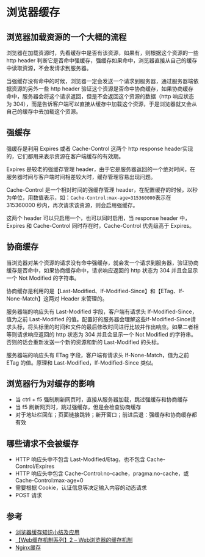 # 浏览器缓存
## 浏览器加载资源的一个大概的流程
浏览器在加载资源时，先看缓存中是否有该资源，如果有，则根据这个资源的一些 http header 判断它是否命中强缓存，强缓存如果命中，浏览器直接从自己的缓存中读取资源，不会发请求到服务器。

当强缓存没有命中的时候，浏览器一定会发送一个请求到服务器，通过服务器端依据资源的另外一些 http header 验证这个资源是否命中协商缓存，如果协商缓存命中，服务器会将这个请求返回，但是不会返回这个资源的数据（http 响应状态为 304），而是告诉客户端可以直接从缓存中加载这个资源，于是浏览器就又会从自己的缓存中去加载这个资源。

## 强缓存
强缓存是利用 Expires 或者 Cache-Control 这两个 http response header实现的，它们都用来表示资源在客户端缓存的有效期。

Expires 是较老的强缓存管理 header，由于它是服务器返回的一个绝对时间，在服务器时间与客户端时间相差较大时，缓存管理容易出现问题。

Cache-Control 是一个相对时间的强缓存管理 header，在配置缓存的时候，以秒为单位，用数值表示，如：`Cache-Control:max-age=315360000`表示在315360000 秒内，再次请求该资源，则会启用强缓存。

这两个 header 可以只启用一个，也可以同时启用，当 response header 中，Expires 和 Cache-Control 同时存在时，Cache-Control 优先级高于 Expires。

## 协商缓存
当浏览器对某个资源的请求没有命中强缓存，就会发一个请求到服务器，验证协商缓存是否命中，如果协商缓存命中，请求响应返回的 http 状态为 304 并且会显示一个 Not Modified 的字符串。

协商缓存是利用的是【Last-Modified、If-Modified-Since】和【ETag、If-None-Match】这两对 Header 来管理的。

服务器端的响应头有 Last-Modified 字段，客户端有请求头 If-Modified-Since，值为之前 Last-Modified 的值。配置好的服务器会理解这些If-Modified-Since请求头标，将头标里的时间和文件的最后修改时间进行比较并作出响应。如果二者相等则请求响应返回的 http 状态为 304 并且会显示一个 Not Modified 的字符串。否则的话会重新发送一个新的资源和新的 Last-Modified 的头标。


服务器端的响应头有 ETag 字段，客户端有请求头 If-None-Match，值为之前 ETag 的值。原理和 Last-Modified，If-Modified-Since 类似。

## 浏览器行为对缓存的影响
* 当 ctrl + f5 强制刷新网页时，直接从服务器加载，跳过强缓存和协商缓存
* 当 f5 刷新网页时，跳过强缓存，但是会检查协商缓存
* 对于地址栏回车；页面链接跳转；新开窗口；前进后退：强缓存和协商缓存都有效

## 哪些请求不会被缓存
* HTTP 响应头中不包含 Last-Modified/Etag，也不包含 Cache-Control/Expires
* HTTP 响应头中包含 Cache-Control:no-cache，pragma:no-cache，或Cache-Control:max-age=0
* 需要根据 Cookie，认证信息等决定输入内容的动态请求
* POST 请求

## 参考
* [浏览器缓存知识小结及应用](http://www.cnblogs.com/lyzg/p/5125934.html)
* [【Web缓存机制系列】2 – Web浏览器的缓存机制](http://www.alloyteam.com/2012/03/web-cache-2-browser-cache/)
* [Nginx缓存](https://bananasusu.com/2016-6-15/cache-with-nginx/)
